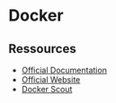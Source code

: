 # Docker

## Ressources
- [Official Documentation](https://docs.docker.com/)
- [Official Website](https://www.docker.com/)
- [Docker Scout](https://www.docker.com/products/docker-scout/)
